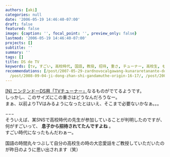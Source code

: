 ```yaml
---
authors: [aki]
categories: null
date: '2006-05-19 14:46:40-07:00'
draft: false
featured: false
image: {caption: '', focal_point: '', preview_only: false}
lastmod: '2006-05-19 14:46:40-07:00'
projects: []
subtitle: ''
summary: ''
tags: []
title: DS de TV
keywords: [tv, すごい, 高校時代, 国語, 教授, 招待, 重さ, チューナー, 高校生, もん]
recommendations: [/post/2007-05-29-zardnovocalgawang-kunararetanante-dot-dot-dot/,
  /post/2008-09-04-ji-dong-zhan-shi-gandamuthe-origin-16-17/, /post/2008-08-31-zhi-ranakatuta-youtubegatie-rifu-kerarerunante/]
---
```


[[N] ニンテンドーDS用「TVチューナー」](http://netafull.net/toy/013718.html)なるものがでてるようです。  
しっかし、このサイズにこの重さはどうなんだろうなー。  
まぁ、以前よりTVはみるようになったとはいえ、そこまで必要ないかなぁ。。。  
  
  
−−−  
そういえば、某SNSで高校時代の先生が参加していることが判明したのですが、何がすごいって、 **息子から招待されてたんですよね** 。  
すごい時代になったもんだわぁー。  
  
国語の時間丸々つぶして自分の高校生の時の大恋愛話をご教授していただいたのが昨日のように思い出されます（笑）